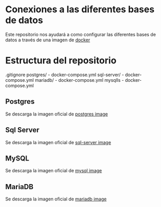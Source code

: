 # Conexiones a las diferentes bases de datos
Este repositorio nos ayudará a como configurar las diferentes bases de datos a través de una imagen de [docker]('https://www.docker.com/products/docker-desktop/')
# Estructura del repositorio
.gitignore
postgres/
    - docker-compose.yml
sql-server/
    - docker-compose.yml
mariadb/
    - docker-compose.yml
mysqlls
    - docker-compose.yml

## Postgres
Se descarga la imagen oficial  de [postgres image]('https://hub.docker.com/_/postgres')
## Sql Server
Se descarga la imagen oficial  de [sql-server image]('https://hub.docker.com/_/microsoft-mssql-server')
## MySQL
Se descarga la imagen oficial  de [mysql image]('https://hub.docker.com/_/mysql')
## MariaDB
Se descarga la imagen oficial  de [mariadb image]('https://hub.docker.com/_/mariadb')
